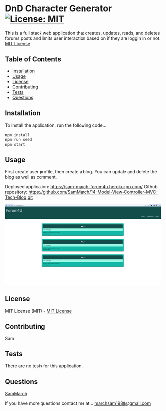 # DnD Character Generator [![License: MIT](https://img.shields.io/badge/License-MIT-yellow.svg)](https://opensource.org/licenses/MIT)

This is a full stack web application that creates, updates, reads, and deletes forums posts and limits user interaction based on if they are loggin in or not. [MIT License](https://opensource.org/licenses/MIT)

## Table of Contents

- [Installation](#installation)
- [Usage](#usage)
- [License](#license)
- [Contributing](#contributing)
- [Tests](#tests)
- [Questions](#questions)

## Installation

To install the application, run the following code...

```shell
npm install
npm run seed
npm start
```

## Usage

First create user profile, then create a blog. You can update and delete the blog as well as comment.

Deployed application: https://sam-march-forum4u.herokuapp.com/
Github repository: https://github.com/SamMarch/14-Model-View-Controller-MVC-Tech-Blog.git

![](public/images/screenshot.png)

## License

MIT License (MIT) - [MIT License](https://opensource.org/licenses/MIT)

## Contributing

Sam

## Tests

There are no tests for this application.

## Questions

[SamMarch](https://github.com/)

If you have more questions contact me at...
[marchsam1988@gmail.com](marchsam1988@gmail.com)
